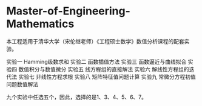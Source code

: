 # Master-of-Engineering-Mathematics

本工程适用于清华大学（宋伦继老师）《工程硕士数学》数值分析课程的配套实验。

实验一 Hamming级数求和 
实验二 函数插值方法 
实验三 函数逼近与曲线拟合 
实验四 数值积分与数值微分 
实验五 线方程组的直接解法 
实验六 解线性方程组的迭代法 
实验七 非线性方程求根 
实验八 矩阵特征值问题计算 
实验九 常微分方程初值问题数值解法

九个实验中任选五个，因此，选择的是1、3、4、5、6、7。

